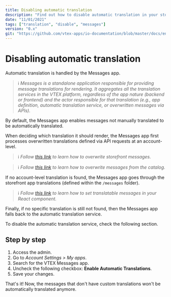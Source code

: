 ```yaml
---
title: Disabling automatic translation
description: "Find out how to disable automatic translation in your store."
date: "11/01/2021"
tags: ["translation", "disable", "messages"]
version: "0.x"
git: "https://github.com/vtex-apps/io-documentation/blob/master/docs/en/Recipes/store-management/disabling-automatic-translation.md"
---
```


# Disabling automatic translation

Automatic translation is handled by the Messages app.

>ℹ️ *Messages is a standalone application responsible for providing message translations for rendering. It aggregates all the translation services in the VTEX platform, regardless of the app nature (backend or frontend) and the actor responsible for that translation (e.g., app definition, automatic translation service, or overwritten messages via APIs).*

By default, the Messages app enables messages not manually translated to be automatically translated.

When deciding which translation it should render, the Messages app first processes overwritten translations defined via API requests at an account-level.

>ℹ️ *Follow [this link](https://developers.vtex.com/vtex-developer-docs/docs/storefront-content-internationalization) to learn how to overwrite storefront messages.*

>ℹ️ *Follow [this link](https://developers.vtex.com/vtex-developer-docs/docs/catalog-internationalization) to learn how to overwrite messages from the catalog.*

If no account-level translation is found, the Messages app goes through the storefront app translations (defined within the `/messages` folder).

>ℹ️ *Follow [this link](https://vtex.io/docs/getting-started/desenvolva-componentes-usando-vtex-io-e-react/7/) to learn how to set translatable messages in your React component.*

Finally, if no specific translation is still not found, then the Messages app falls back to the automatic translation service.

To disable the automatic translation service, check the following section.

## Step by step

1. Access the admin.
2. Go to *Account Settings > My apps*.
3. Search for the VTEX Messages app.
4. Uncheck the following checkbox: **Enable Automatic Translations**.
5. Save your changes.

That's it! Now, the messages that don't have custom translations won't be automatically translated anymore.
